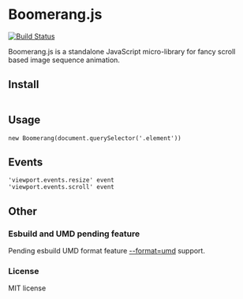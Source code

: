 # Boomerang.js
[![Build Status](https://travis-ci.com/m5kr1pka/boomerang.js.svg?branch=main)](https://travis-ci.com/m5kr1pka/boomerang.js)

Boomerang.js is a standalone JavaScript micro-library for fancy scroll based image sequence animation.

## Install
```

```

## Usage
```
new Boomerang(document.querySelector('.element'))
```

## Events
```
'viewport.events.resize' event
'viewport.events.scroll' event
```

## Other

### Esbuild and UMD pending feature
Pending esbuild UMD format feature [--format=umd](https://github.com/evanw/esbuild/issues/507) support.

### License
MIT license